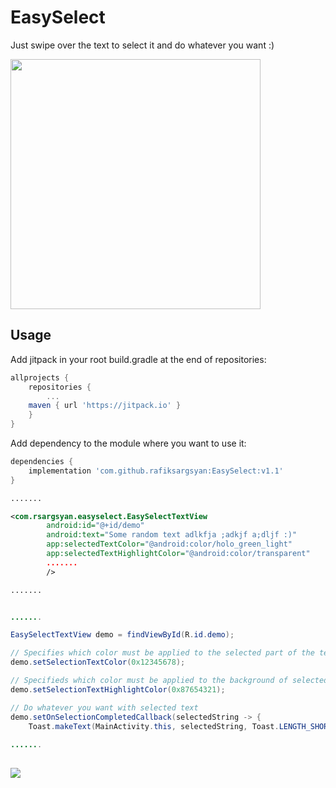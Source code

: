 # EasySelect

Just swipe over the text to select it and do whatever you want :)

<img src="https://user-images.githubusercontent.com/5219842/113477854-0aac4780-9496-11eb-9241-8599ec2ae1e6.gif" height="400"/>

## Usage

Add jitpack in your root build.gradle at the end of repositories:

```gradle
allprojects {
    repositories {
        ...
	maven { url 'https://jitpack.io' }
    }
}
```
Add dependency to the module where you want to use it:

```gradle
dependencies {
    implementation 'com.github.rafiksargsyan:EasySelect:v1.1'
}
```

```xml
.......

<com.rsargsyan.easyselect.EasySelectTextView
        android:id="@+id/demo"
        android:text="Some random text adlkfja ;adkjf a;dljf :)"
        app:selectedTextColor="@android:color/holo_green_light"
        app:selectedTextHighlightColor="@android:color/transparent"
        .......
        />

.......
```

```java

.......

EasySelectTextView demo = findViewById(R.id.demo);

// Specifies which color must be applied to the selected part of the text
demo.setSelectionTextColor(0x12345678);

// Specifieds which color must be applied to the background of selected text
demo.setSelectionTextHighlightColor(0x87654321);

// Do whatever you want with selected text
demo.setOnSelectionCompletedCallback(selectedString -> {
    Toast.makeText(MainActivity.this, selectedString, Toast.LENGTH_SHORT).show();
   
.......   
   
```

[![](https://jitpack.io/v/rafiksargsyan/EasySelect.svg)](https://jitpack.io/#rafiksargsyan/EasySelect)
